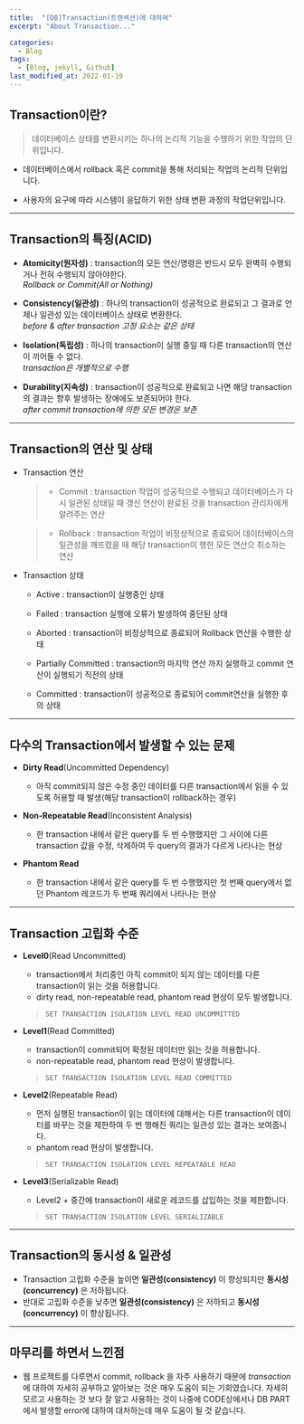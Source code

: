 ```yaml
---
title:  "[DB]Transaction(트렌섹션)에 대하여"
excerpt: "About Transaction..."

categories:
  - Blog
tags:
  - [Blog, jekyll, Github]
last_modified_at: 2022-01-19
---
```


## Transaction이란? 

> 데이터베이스 상태를 변환시키는 하나의 논리적 기능을 수행하기 위한 작업의 단위입니다.

- 데이터베이스에서 rollback 혹은 commit을 통해 처리되는 작업의 논리적 단위입니다.

- 사용자의 요구에 따라 시스템이 응답하기 위한 상태 변환 과정의 작업단위입니다.

---

## Transaction의 특징(ACID)

- **Atomicity(원자성)** : transaction의 모든 연산/명령은 반드시 모두 완벽히 수행되거나 전혀 수행되지 않아야한다.   
*Rollback or Commit(All or Nothing)*

- **Consistency(일관성)** : 하나의 transaction이 성공적으로 완료되고 그 결과로 언제나 일관성 있는 데이터베이스 상태로 변환한다.  
*before & after transaction 고정 요소는 같은 상태*

- **Isolation(독립성)** : 하나의 transaction이 실행 중일 때 다른 transaction의 연산이 끼어들 수 없다.   
*transaction은 개별적으로 수행*

- **Durability(지속성)** : transaction이 성공적으로 완료되고 나면 해당 transaction의 결과는 향후 발생하는 장애에도 보존되어야 한다.   
*after commit transaction에 의한 모든 변경은 보존* 

---

## Transaction의 연산 및 상태

- Transaction 연산

    > - Commit : transaction 작업이 성공적으로 수행되고 데이터베이스가 다시 일관된 상태일 때 갱신 연산이 완료된 것을 transaction 관리자에게 알려주는 연산

    > - Rollback : transaction 작업이 비정상적으로 종료되어 데이터베이스의 일관성을 깨뜨렸을 때 해당 transaction이 행한 모든 연산으 취소하는 연산

- Transaction 상태

    - Active : transaction이 실행중인 상태

    - Failed : transaction 실행에 오류가 발생하여 중단된 상태
    
    - Aborted : transaction이 비정상적으로 종료되어 Rollback 연산을 수행한 상태

    - Partially Committed : transaction의 마지막 연산 까지 실행하고 commit 연산이 실행되기 직전의 상태
    
    - Committed : transaction이 성공적으로 종료되어 commit연산을 실행한 후의 상태  
     
---

## 다수의 Transaction에서 발생할 수 있는 문제

- **Dirty Read**(Uncommitted Dependency)

    - 아직 commit되지 않은 수정 중인 데이터를 다른 transaction에서 읽을 수 있도록 허용할 때 발생(해당 transaction이 rollback하는 경우)
    

- **Non-Repeatable Read**(Inconsistent Analysis)

    - 한 transaction 내에서 같은 query를 두 번 수행했지만 그 사이에 다른 transaction 값을 수정, 삭제하여 두 query의 결과가 다르게 나타나는 현상
    
- **Phantom Read**

    - 한 transaction 내에서 같은 query를 두 번 수행했지만 첫 번째 query에서 없던 Phantom 레코드가 두 번째 쿼리에서 나타나는 현상


---

## Transaction 고립화 수준  

- **Level0**(Read Uncommitted)

    - transaction에서 처리중인 아직 commit이 되지 않는 데이터를 다른 transaction이 읽는 것을 허용합니다.
    - dirty read, non-repeatable read, phantom read 현상이 모두 발생합니다.

    > `SET TRANSACTION ISOLATION LEVEL READ UNCOMMITTED`

- **Level1**(Read Committed)

    - transaction이 commit되어 확정된 데이터만 읽는 것을 허용합니다.
    - non-repeatable read, phantom read 현상이 발생합니다.

    > `SET TRANSACTION ISOLATION LEVEL READ COMMITTED`

- **Level2**(Repeatable Read)

    - 먼저 실행된 transaction이 읽는 데이터에 대해서는 다른 transaction이 데이터를 바꾸는 것을 제한하여 두 번 행해진 쿼리는 일관성 있는 결과는 보여줍니다.
    - phantom read 현상이 발생합니다.

    > `SET TRANSACTION ISOLATION LEVEL REPEATABLE READ`

- **Level3**(Serializable Read)

    - Level2 + 중간에 transaction이 새로운 레코드를 삽입하는 것을 제한합니다. 
    
    > `SET TRANSACTION ISOLATION LEVEL SERIALIZABLE` 
  
---

## Transaction의 동시성 & 일관성 

- Transaction 고립화 수준을 높이면 **일관성(consistency)** 이 향상되지만 **동시성(concurrency)** 은 저하됩니다. 
- 반대로 고립화 수준을 낮추면 **일관성(consistency)** 은 저하되고 **동시성(concurrency)** 이 향상됩니다.


---

## 마무리를 하면서 느낀점

- 웹 프로젝트를 다루면서 commit, rollback 을 자주 사용하기 때문에 *transaction* 에 대하여 자세히 공부하고 알아보는 것은 매우 도움이 되는  기회였습니다. 자세히 모르고 사용하는 것 보다 잘 알고 사용하는 것이 나중에 CODE상에서나 DB PART에서 발생할 error에 대하여 대처하는데 매우 도움이 될 것 같습니다.